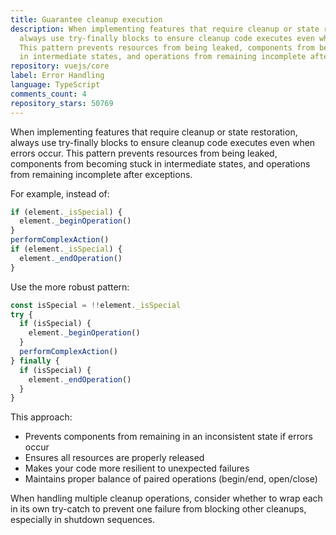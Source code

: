 ```yaml
---
title: Guarantee cleanup execution
description: When implementing features that require cleanup or state restoration,
  always use try-finally blocks to ensure cleanup code executes even when errors occur.
  This pattern prevents resources from being leaked, components from becoming stuck
  in intermediate states, and operations from remaining incomplete after exceptions.
repository: vuejs/core
label: Error Handling
language: TypeScript
comments_count: 4
repository_stars: 50769
---
```


When implementing features that require cleanup or state restoration, always use try-finally blocks to ensure cleanup code executes even when errors occur. This pattern prevents resources from being leaked, components from becoming stuck in intermediate states, and operations from remaining incomplete after exceptions.

For example, instead of:

```js
if (element._isSpecial) {
  element._beginOperation()
}
performComplexAction()
if (element._isSpecial) {
  element._endOperation()
}
```

Use the more robust pattern:

```js
const isSpecial = !!element._isSpecial
try {
  if (isSpecial) {
    element._beginOperation()
  }
  performComplexAction()
} finally {
  if (isSpecial) {
    element._endOperation()
  }
}
```

This approach:
- Prevents components from remaining in an inconsistent state if errors occur
- Ensures all resources are properly released
- Makes your code more resilient to unexpected failures
- Maintains proper balance of paired operations (begin/end, open/close)

When handling multiple cleanup operations, consider whether to wrap each in its own try-catch to prevent one failure from blocking other cleanups, especially in shutdown sequences.